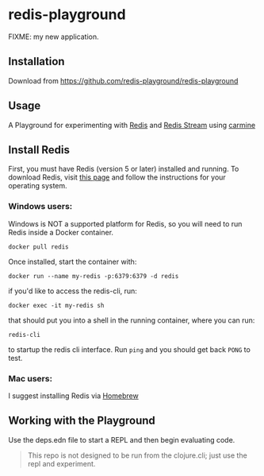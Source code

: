 # redis-playground

FIXME: my new application.

## Installation

Download from https://github.com/redis-playground/redis-playground

## Usage

A Playground for experimenting with [Redis](https://redis.io/) and
[Redis Stream](https://redis.io/topics/streams-intro)
using [carmine](https://github.com/ptaoussanis/carmine)


## Install Redis

First, you must have Redis (version 5 or later) installed and running. To download Redis, visit
[this page](https://hub.docker.com/_/redis/) and follow the instructions for your operating system.

### Windows users:

Windows is NOT a supported platform for Redis, so you will need to run Redis inside a Docker container.

    docker pull redis

Once installed, start the container with:

    docker run --name my-redis -p:6379:6379 -d redis

if you'd like to access the redis-cli, run:

    docker exec -it my-redis sh

that should put you into a shell in the running container, where you can run: 
    
    redis-cli

to startup the redis cli interface.  Run `ping` and you should get back `PONG` to test.

### Mac users:

I suggest installing Redis via [Homebrew](https://1upnote.me/post/2018/06/install-config-redis-on-mac-homebrew/)


## Working with the Playground

Use the deps.edn file to start a REPL and then begin evaluating code.

> This repo is not designed to be run from the clojure.cli; just use the repl and experiment.


